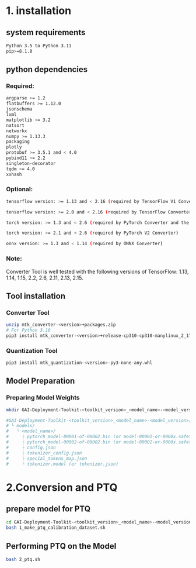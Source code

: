 # 1. installation
## system requirements
```bash
Python 3.5 to Python 3.11
pip>=8.1.0
```

## python dependencies
### Required:
```bash
argparse >= 1.2
flatbuffers >= 1.12.0
jsonschema
lxml
matplotlib >= 3.2
natsort
networkx
numpy >= 1.13.3
packaging
plotly
protobuf >= 3.5.1 and < 4.0
pybind11 >= 2.2
singleton-decorator
tqdm >= 4.0
xxhash
```
### Optional:
```bash
tensorflow version: >= 1.13 and < 2.16 (required by TensorFlow V1 Converter)

tensorflow version: >= 2.0 and < 2.16 (required by TensorFlow Converter)

torch version: >= 1.3 and < 2.6 (required by PyTorch Converter and the PyTorch Delegator)

torch version: >= 2.1 and < 2.6 (required by PyTorch V2 Converter)

onnx version: >= 1.3 and < 1.14 (required by ONNX Converter)
```
### Note:

Converter Tool is well tested with the following versions of TensorFlow: 1.13, 1.14, 1.15, 2.2, 2.6, 2.11, 2.13, 2.15.

## Tool installation
### Converter Tool
```bash
unzip mtk_converter-<version>+packages.zip
# For Python 3.10
pip3 install mtk_converter-<version>+release-cp310-cp310-manylinux_2_17_x86_64.manylinux2014_x86_64.whl
```
### Quantization Tool
```bash
pip3 install mtk_quantization-<version>-py3-none-any.whl
```

## Model Preparation
### Preparing Model Weights
```bash
mkdir GAI-Deployment-Toolkit-<toolkit_version>_<model_name>-<model_version>/models/<model_name>/

#GAI-Deployment-Toolkit-<toolkit_version>_<model_name>-<model_version>/
# └ models/
#   └ <model_name>/
#     ├ pytorch_model-00001-of-00002.bin (or model-00001-or-0000x.safetensors)
#     ├ pytorch_model-00002-of-00002.bin (or model-00002-or-0000x.safetensors)
#     ├ config.json
#     ├ tokenizer_config.json
#     ├ special_tokens_map.json
#     └ tokenizer.model (or tokenizer.json)
```
# 2.Conversion and PTQ
## prepare model for PTQ
```bash
cd GAI-Deployment-Toolkit-<toolkit_version>_<model_name>-<model_version>/post_training_quantize
bash 1_make_ptq_calibration_dataset.sh

```
## Performing PTQ on the Model
```bash
bash 2_ptq.sh
```

